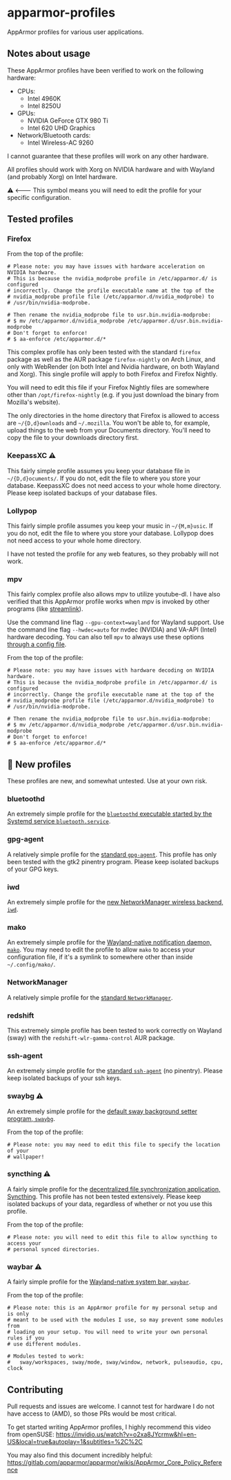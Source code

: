 # apparmor-profiles

AppArmor profiles for various user applications.

## Notes about usage
These AppArmor profiles have been verified to work on the following hardware:

- CPUs:
    - Intel 4960K
    - Intel 8250U
- GPUs:
    - NVIDIA GeForce GTX 980 Ti
    - Intel 620 UHD Graphics
- Network/Bluetooth cards:
	- Intel Wireless-AC 9260

I cannot guarantee that these profiles will work on any other hardware.

All profiles should work with Xorg on NVIDIA hardware and with Wayland (and probably Xorg) on Intel hardware.

⚠️ <--- This symbol means you will need to edit the profile for your specific configuration.

## Tested profiles
### Firefox
From the top of the profile:

```
# Please note: you may have issues with hardware acceleration on NVIDIA hardware. 
# This is because the nvidia_modprobe profile in /etc/apparmor.d/ is configured 
# incorrectly. Change the profile executable name at the top of the 
# nvidia_modprobe profile file (/etc/apparmor.d/nvidia_modprobe) to 
# /usr/bin/nvidia-modprobe.

# Then rename the nvidia_modprobe file to usr.bin.nvidia-modprobe:
# $ mv /etc/apparmor.d/nvidia_modprobe /etc/apparmor.d/usr.bin.nvidia-modprobe
# Don't forget to enforce!
# $ aa-enforce /etc/apparmor.d/*
```

This complex profile has only been tested with the standard `firefox` package as well as the AUR package `firefox-nightly` on Arch Linux, and only with WebRender (on both Intel and Nvidia hardware, on both Wayland and Xorg). This single profile will apply to both Firefox and Firefox Nightly.

You will need to edit this file if your Firefox Nightly files are somewhere other than `/opt/firefox-nightly` (e.g. if you just download the binary from Mozilla's website).

The only directories in the home directory that Firefox is allowed to access are `~/{D,d}ownloads` and `~/.mozilla`. You won't be able to, for example, upload things to the web from your Documents directory. You'll need to copy the file to your downloads directory first.

### KeepassXC ⚠️
This fairly simple profile assumes you keep your database file in `~/{D,d}ocuments/`. If you do not, edit the file to where you store your database. KeepassXC does not need access to your whole home directory. Please keep isolated backups of your database files.

### Lollypop
This fairly simple profile assumes you keep your music in `~/{M,m}usic`. If you do not, edit the file to where you store your database. Lollypop does not need access to your whole home directory.

I have not tested the profile for any web features, so they probably will not work.

### mpv
This fairly complex profile also allows mpv to utilize youtube-dl. I have also verified that this AppArmor profile works when mpv is invoked by other programs (like [streamlink](https://streamlink.github.io/)).

Use the command line flag `--gpu-context=wayland` for Wayland support. Use the command line flag `--hwdec=auto` for nvdec (NVIDIA) and VA-API (Intel) hardware decoding. You can also tell `mpv` to always use these options [through a config file](https://mpv.io/manual/master/).

From the top of the profile:
```
# Please note: you may have issues with hardware decoding on NVIDIA hardware. 
# This is because the nvidia_modprobe profile in /etc/apparmor.d/ is configured 
# incorrectly. Change the profile executable name at the top of the 
# nvidia_modprobe profile file (/etc/apparmor.d/nvidia_modprobe) to 
# /usr/bin/nvidia-modprobe.

# Then rename the nvidia_modprobe file to usr.bin.nvidia-modprobe:
# $ mv /etc/apparmor.d/nvidia_modprobe /etc/apparmor.d/usr.bin.nvidia-modprobe
# Don't forget to enforce!
# $ aa-enforce /etc/apparmor.d/*
```

## 🛑 New profiles
These profiles are new, and somewhat untested. Use at your own risk.

### bluetoothd
An extremely simple profile for the [`bluetoothd` executable started by the Systemd service `bluetooth.service`](https://wiki.archlinux.org/index.php/Bluetooth).

### gpg-agent
A relatively simple profile for the [standard `gpg-agent`](https://wiki.archlinux.org/index.php/GPG#gpg-agent). This profile has only been tested with the gtk2 pinentry program. Please keep isolated backups of your GPG keys.

### iwd
An extremely simple profile for the [new NetworkManager wireless backend, `iwd`](https://wiki.archlinux.org/index.php/Iwd).

### mako
An extremely simple profile for the [Wayland-native notification daemon, `mako`](https://github.com/emersion/mako). You may need to edit the profile to allow `mako` to access your configuration file, if it's a symlink to somewhere other than inside `~/.config/mako/`.

### NetworkManager
A relatively simple profile for the [standard `NetworkManager`](https://wiki.archlinux.org/index.php/Networkmanager).

### redshift
This extremely simple profile has been tested to work correctly on Wayland (sway) with the `redshift-wlr-gamma-control` AUR package. 

### ssh-agent
An extremely simple profile for the [standard `ssh-agent`](https://wiki.archlinux.org/index.php/SSH_agent#ssh-agent) (no pinentry). Please keep isolated backups of your ssh keys.

### swaybg ⚠️
An extremely simple profile for the [default sway background setter program, `swaybg`](https://github.com/swaywm/swaybg).

From the top of the profile: 
```
# Please note: you may need to edit this file to specify the location of your
# wallpaper!
```

### syncthing ⚠️
A fairly simple profile for the [decentralized file synchronization application, Syncthing](https://syncthing.net). This profile has not been tested extensively. Please keep isolated backups of your data, regardless of whether or not you use this profile.

From the top of the profile:
```
# Please note: you will need to edit this file to allow syncthing to access your
# personal synced directories.
```

### waybar ⚠️
A fairly simple profile for the [Wayland-native system bar, `waybar`](https://github.com/Alexays/Waybar).

From the top of the profile:
```
# Please note: this is an AppArmor profile for my personal setup and is only 
# meant to be used with the modules I use, so may prevent some modules from 
# loading on your setup. You will need to write your own personal rules if you 
# use different modules.

# Modules tested to work:
#   sway/workspaces, sway/mode, sway/window, network, pulseaudio, cpu, clock
```

## Contributing
Pull requests and issues are welcome. I cannot test for hardware I do not have access to (AMD), so those PRs would be most critical.

To get started writing AppArmor profiles, I highly recommend this video from openSUSE: https://invidio.us/watch?v=o2xa8JYcrmw&hl=en-US&local=true&autoplay=1&subtitles=%2C%2C

You may also find this document incredibly helpful: https://gitlab.com/apparmor/apparmor/wikis/AppArmor_Core_Policy_Reference
